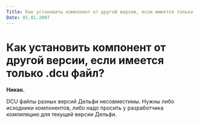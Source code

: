 ```yaml
---
Title: Как установить компонент от другой версии, если имеется только .dcu файл?
Date: 01.01.2007
---
```



Как установить компонент от другой версии, если имеется только .dcu файл?
=========================================================================

**Никак.**

DCU файлы разных версий Дельфи несовместимы.
Нужны либо исходники компонентов, либо надо просить у разработчика компиляцию для текущей
версии Дельфи.
